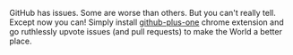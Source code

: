 GitHub has issues. Some are worse than others. But you can't really tell. Except now you can! Simply install [github-plus-one](https://chrome.google.com/webstore/detail/github-%201/oiiklolboagjicidmggcoohmgkepdfan) chrome extension and go  ruthlessly upvote issues (and pull requests) to make the World a better place.
